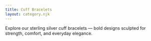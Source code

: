 ```yaml
---
title: Cuff Bracelets
layout: category.njk
---
```

Explore our sterling silver cuff bracelets — bold designs sculpted for strength, comfort, and everyday elegance.

